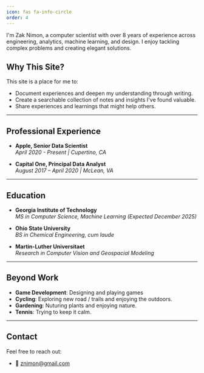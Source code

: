 ```yaml
---
icon: fas fa-info-circle
order: 4
---
```


I'm Zak Nimon, a computer scientist with over 8 years of experience across engineering, analytics, machine learning, and design. I enjoy tackling complex problems and creating elegant solutions.


## Why This Site?

This site is a place for me to:

- Document experiences and deepen my understanding through writing.
- Create a searchable collection of notes and insights I've found valuable.
- Share experiences and learnings that might help others.

---

## Professional Experience

- **Apple, Senior Data Scientist**  
*April 2020 - Present | Cupertino, CA*

- **Capital One, Principal Data Analyst**  
*August 2017 – April 2020 | McLean, VA*

---

## Education

- **Georgia Institute of Technology**  
  *MS in Computer Science, Machine Learning (Expected December 2025)*

- **Ohio State University**  
  *BS in Chemical Engineering, cum laude*

- **Martin-Luther Universitaet**  
  *Research in Computer Vision and Geospacial Modeling*

---

## Beyond Work
- **Game Development**: Designing and playing games
- **Cycling**: Exploring new road / trails and enjoying the outdoors.
- **Gardening**: Nuturing plants and enjoying nature.
- **Tennis**: Trying to keep it calm.

---

## Contact

Feel free to reach out:

- 📧 [znimon@gmail.com](mailto:znimon@gmail.com)
